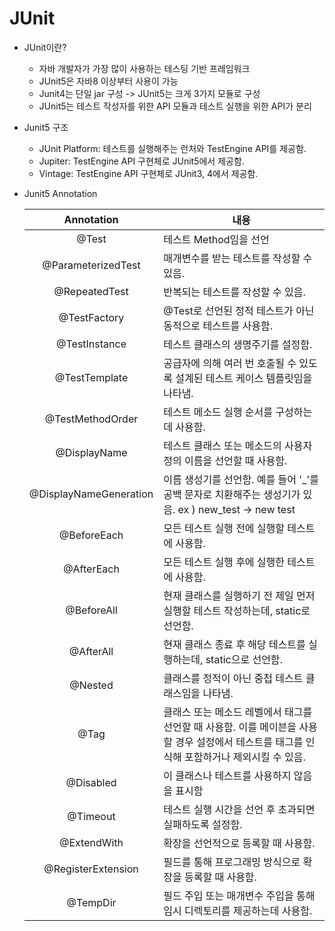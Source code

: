 # JUnit
- JUnit이란?
  - 자바 개발자가 가장 많이 사용하는 테스팅 기반 프레임워크
  - JUnit5은 자바8 이상부터 사용이 가능
  - Junit4는 단일 jar 구성 -> JUnit5는 크게 3가지 모듈로 구성
  - JUnit5는 테스트 작성자를 위한 API 모듈과 테스트 실행을 위한 API가 분리
- Junit5 구조
  - JUnit Platform: 테스트를 실행해주는 런처와 TestEngine API를 제공함.
  - Jupiter: TestEngine API 구현체로 JUnit5에서 제공함. 
  - Vintage: TestEngine API 구현체로 JUnit3, 4에서 제공함.
- Junit5 Annotation 

  
  | Annotation             |                                         내용                                          |
  |:-----------------------------------------------------------------------------------:|--------------------------------------------------|
  | @Test                  |                                   테스트 Method임을 선언                                   |
  | @ParameterizedTest     |                              	매개변수를 받는 테스트를 작성할 수 있음.                               |
  | @RepeatedTest          |                                	반복되는 테스트를 작성할 수 있음.                                 | 
  | @TestFactory           |                        	@Test로 선언된 정적 테스트가 아닌 동적으로 테스트를 사용함.                        |	 
  | @TestInstance          |                                	테스트 클래스의 생명주기를 설정함.                                 |	 
  | @TestTemplate          |                   	공급자에 의해 여러 번 호출될 수 있도록 설계된 테스트 케이스 템플릿임을 나타냄.                    |	 
  | @TestMethodOrder       |                             	테스트 메소드 실행 순서를 구성하는데 사용함.	                             | 
  | @DisplayName           |                       	테스트 클래스 또는 메소드의 사용자 정의 이름을 선언할 때 사용함.	                       |
  | @DisplayNameGeneration |      	이름 생성기를 선언함. 예를 들어 '_'를 공백 문자로 치환해주는 생성기가 있음. ex ) new_test -> new test	      |
  | @BeforeEach            |                             	모든 테스트 실행 전에 실행할 테스트에 사용함.                             |
  | @AfterEach             |                            	모든 테스트 실행 후에 실행한 테스트에 사용함.	                             |
  | @BeforeAll             |                 	현재 클래스를 실행하기 전 제일 먼저 실행할 테스트 작성하는데,  static로 선언함.                  |	
  | @AfterAll              |                     	현재 클래스 종료 후 해당 테스트를 실행하는데,  static으로 선언함.	                     |
  | @Nested                |                           	클래스를 정적이 아닌 중첩 테스트 클래스임을 나타냄.	                           |
  | @Tag                   | 	클래스 또는 메소드 레벨에서 태그를 선언할 때 사용함.  이를 메이븐을 사용할 경우 설정에서 테스트를 태그를 인식해 포함하거나 제외시킬 수 있음.  |	 
  | @Disabled              |                              	이 클래스나 테스트를 사용하지 않음을 표시함                              |
  | @Timeout               |                          	테스트 실행 시간을 선언 후 초과되면 실패하도록 설정함.                           |	 
  | @ExtendWith            |                               	확장을 선언적으로 등록할 때 사용함.	                                |
  | @RegisterExtension     |                         	필드를 통해 프로그래밍 방식으로 확장을 등록할 때 사용함.	                          |
  | @TempDir               |                      	필드 주입 또는 매개변수 주입을 통해 임시 디렉토리를 제공하는데 사용함.                      |
  